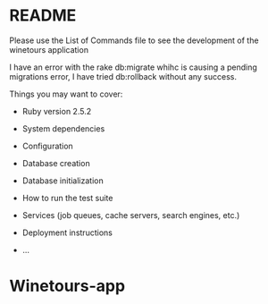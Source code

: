 # README

Please use the List of Commands file to see the development of the winetours application

I have an error with the rake db:migrate whihc is causing a pending migrations error,
I have tried db:rollback without any success.




Things you may want to cover:

* Ruby version          2.5.2

* System dependencies

* Configuration

* Database creation

* Database initialization

* How to run the test suite

* Services (job queues, cache servers, search engines, etc.)

* Deployment instructions

* ...
# Winetours-app
